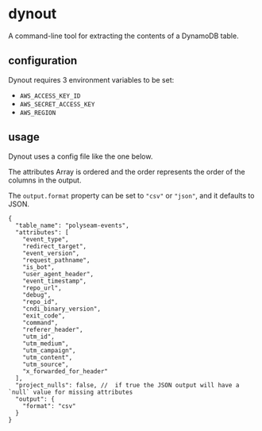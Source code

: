 # dynout

A command-line tool for extracting the contents of a DynamoDB table.

## configuration

Dynout requires 3 environment variables to be set:

- `AWS_ACCESS_KEY_ID`
- `AWS_SECRET_ACCESS_KEY`
- `AWS_REGION`

## usage

Dynout uses a config file like the one below.

The attributes Array is ordered and the order represents the order of the
columns in the output.

The `output.format` property can be set to `"csv"` or `"json"`, and it defaults
to JSON.

```jsonc
{
  "table_name": "polyseam-events",
  "attributes": [
    "event_type",
    "redirect_target",
    "event_version",
    "request_pathname",
    "is_bot",
    "user_agent_header",
    "event_timestamp",
    "repo_url",
    "debug",
    "repo_id",
    "cndi_binary_version",
    "exit_code",
    "command",
    "referer_header",
    "utm_id",
    "utm_medium",
    "utm_campaign",
    "utm_content",
    "utm_source",
    "x_forwarded_for_header"
  ],
  "project_nulls": false, //  if true the JSON output will have a `null` value for missing attributes
  "output": {
    "format": "csv"
  }
}
```
